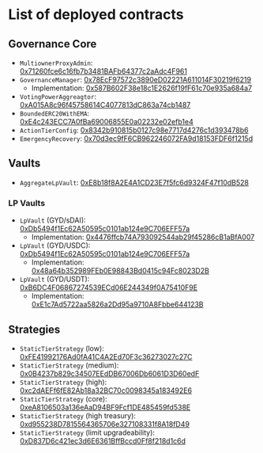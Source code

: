 # List of deployed contracts

## Governance Core

* `MultiownerProxyAdmin`: [0x71260fce6c16fb7b3481BAFb64377c2aAdc4F961](https://etherscan.io/address/0x71260fce6c16fb7b3481BAFb64377c2aAdc4F961)
* `GovernanceManager`: [0x78EcF97572c3890eD02221A611014F30219f6219](https://etherscan.io/address/0x78EcF97572c3890eD02221A611014F30219f6219)
  * Implementation: [0x587B602F38e18c1E2626f19fF61c70e935a684a7](https://etherscan.io/address/0x587B602F38e18c1E2626f19fF61c70e935a684a7)
* `VotingPowerAggreagtor`: [0xA015A8c96f45758614C4077813dC863a74cb1487](https://etherscan.io/address/0xA015A8c96f45758614C4077813dC863a74cb1487)
* `BoundedERC20WithEMA`: [0xE4c243ECC7A0fBa69006855E0a02232e02efb1e4](https://etherscan.io/address/0xE4c243ECC7A0fBa69006855E0a02232e02efb1e4)
* `ActionTierConfig`: [0x8342b910815b0127c98e7717d4276c1d393478b6](https://etherscan.io/address/0x8342b910815b0127c98e7717d4276c1d393478b6)
* `EmergencyRecovery`: [0x70d3ec9fF6CB962246072FA9d18153FDF6f1215d](https://etherscan.io/address/0x70d3ec9fF6CB962246072FA9d18153FDF6f1215d)

## Vaults

* `AggregateLpVault`: [0xE8b18f8A2E4A1CD23E7f5fc6d9324F47f10dB528](https://etherscan.io/address/0xE8b18f8A2E4A1CD23E7f5fc6d9324F47f10dB528)

### LP Vaults

* `LpVault` (GYD/sDAI): [0xDb5494f1Ec62A50595c0101ab124e9C706EFF57a](https://etherscan.io/address/0xDb5494f1Ec62A50595c0101ab124e9C706EFF57a)
  * Implementation: [0x4476ffcb74A793092544ab29f45286cB1aBfA007](https://etherscan.io/address/0x4476ffcb74A793092544ab29f45286cB1aBfA007)
* `LpVault` (GYD/USDC): [0xDb5494f1Ec62A50595c0101ab124e9C706EFF57a](https://etherscan.io/address/0xDb5494f1Ec62A50595c0101ab124e9C706EFF57a)
  * Implementation: [0x48a64b352989FEb0E98843Bd0415c94Fc8023D2B](https://etherscan.io/address/0x48a64b352989FEb0E98843Bd0415c94Fc8023D2B)
* `LpVault` (GYD/USDT): [0xB6DC4F06867274539ECd06E244349f0A75410F9E](https://etherscan.io/address/0xB6DC4F06867274539ECd06E244349f0A75410F9E)
  * Implementation: [0xE1c7Ad5722aa5826a2Dd95a9710A8Fbbe644123B](https://etherscan.io/address/0xE1c7Ad5722aa5826a2Dd95a9710A8Fbbe644123B)

## Strategies

* `StaticTierStrategy` (low): [0xFE41992176Ad0fA41C4A2Ed70F3c36273027c27C](https://etherscan.io/address/0xFE41992176Ad0fA41C4A2Ed70F3c36273027c27C) 
* `StaticTierStrategy` (medium): [0x0B4237b829c34507EEdDB67006Db6061D3D60edF](https://etherscan.io/address/0x0B4237b829c34507EEdDB67006Db6061D3D60edF) 
* `StaticTierStrategy` (high): [0xc2dAEFf6fE82Ab18a32BC70c0098345a183492E6](https://etherscan.io/address/0xc2dAEFf6fE82Ab18a32BC70c0098345a183492E6) 
* `StaticTierStrategy` (core): [0xeA8106503a136eAaD94BF9Fcf1DE485459fd538E](https://etherscan.io/address/0xeA8106503a136eAaD94BF9Fcf1DE485459fd538E)
* `StaticTierStrategy` (high treasury): [0xd955238D7815564365706e327108331f8A18fD49](https://etherscan.io/address/0xd955238D7815564365706e327108331f8A18fD49) 
* `StaticTierStrategy` (limit upgradeability): [0xD837D6c421ec3d6E6361BffBccd0Ff8f218d1c6d](https://etherscan.io/address/0xD837D6c421ec3d6E6361BffBccd0Ff8f218d1c6d)
